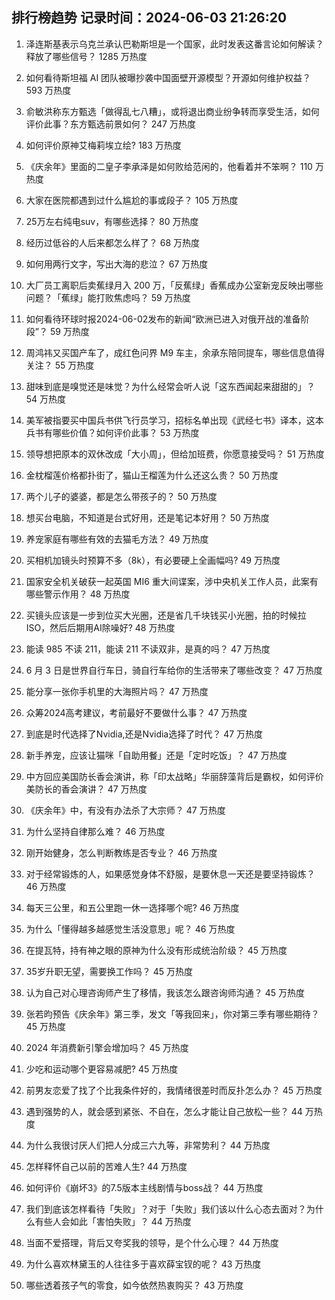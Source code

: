 
## 排行榜趋势 记录时间：2024-06-03 21:26:20
  
  1. 泽连斯基表示乌克兰承认巴勒斯坦是一个国家，此时发表这番言论如何解读？释放了哪些信号？ 1285 万热度
    
  2. 如何看待斯坦福 AI 团队被曝抄袭中国面壁开源模型？开源如何维护权益？ 593 万热度
    
  3. 俞敏洪称东方甄选「做得乱七八糟」，或将退出商业纷争转而享受生活，如何评价此事？东方甄选前景如何？ 247 万热度
    
  4. 如何评价原神艾梅莉埃立绘? 183 万热度
    
  5. 《庆余年》里面的二皇子李承泽是如何败给范闲的，他看着并不笨啊？ 110 万热度
    
  6. 大家在医院都遇到过什么尴尬的事或段子？ 105 万热度
    
  7. 25万左右纯电suv，有哪些选择？ 80 万热度
    
  8. 经历过低谷的人后来都怎么样了？ 68 万热度
    
  9. 如何用两行文字，写出大海的悲泣？ 67 万热度
    
  10. 大厂员工离职后卖蕉绿月入 200 万，「反蕉绿」香蕉成办公室新宠反映出哪些问题？「蕉绿」能打败焦虑吗？ 59 万热度
    
  11. 如何看待环球时报2024-06-02发布的新闻“欧洲已进入对俄开战的准备阶段”？ 59 万热度
    
  12. 周鸿祎又买国产车了，成红色问界 M9 车主，余承东陪同提车，哪些信息值得关注？ 55 万热度
    
  13. 甜味到底是嗅觉还是味觉？为什么经常会听人说「这东西闻起来甜甜的」？ 54 万热度
    
  14. 美军被指要买中国兵书供飞行员学习，招标名单出现《武经七书》译本，这本兵书有哪些价值？如何评价此事？ 53 万热度
    
  15. 领导想把原本的双休改成「大小周」，但给加班费，你愿意接受吗？ 51 万热度
    
  16. 金枕榴莲价格都扑街了，猫山王榴莲为什么还这么贵？ 50 万热度
    
  17. 两个儿子的婆婆，都是怎么带孩子的？ 50 万热度
    
  18. 想买台电脑，不知道是台式好用，还是笔记本好用？ 50 万热度
    
  19. 养宠家庭有哪些有效的去猫毛方法？ 49 万热度
    
  20. 买相机加镜头时预算不多（8k），有必要硬上全画幅吗? 49 万热度
    
  21. 国家安全机关破获一起英国 MI6 重大间谍案，涉中央机关工作人员，此案有哪些警示作用？ 48 万热度
    
  22. 买镜头应该是一步到位买大光圈，还是省几千块钱买小光圈，拍的时候拉ISO，然后后期用AI除噪好? 48 万热度
    
  23. 能读 985 不读 211，能读 211 不读双非，是真的吗？ 47 万热度
    
  24. 6 月 3 日是世界自行车日，骑自行车给你的生活带来了哪些改变？ 47 万热度
    
  25. 能分享一张你手机里的大海照片吗？ 47 万热度
    
  26. 众筹2024高考建议，考前最好不要做什么事？ 47 万热度
    
  27. 到底是时代选择了Nvidia,还是Nvidia选择了时代？ 47 万热度
    
  28. 新手养宠，应该让猫咪「自助用餐」还是「定时吃饭」？ 47 万热度
    
  29. 中方回应美国防长香会演讲，称「印太战略」华丽辞藻背后是霸权，如何评价美防长的香会演讲？ 47 万热度
    
  30. 《庆余年》中，有没有办法杀了大宗师？ 47 万热度
    
  31. 为什么坚持自律那么难？ 46 万热度
    
  32. 刚开始健身，怎么判断教练是否专业？ 46 万热度
    
  33. 对于经常锻炼的人，如果感觉身体不舒服，是要休息一天还是要坚持锻炼？ 46 万热度
    
  34. 每天三公里，和五公里跑一休一选择哪个呢? 46 万热度
    
  35. 为什么「懂得越多越感觉生活没意思」呢？ 46 万热度
    
  36. 在提瓦特，持有神之眼的原神为什么没有形成统治阶级？ 45 万热度
    
  37. 35岁升职无望，需要换工作吗？ 45 万热度
    
  38. 认为自己对心理咨询师产生了移情，我该怎么跟咨询师沟通？ 45 万热度
    
  39. 张若昀预告《庆余年》第三季，发文「等我回来」，你对第三季有哪些期待？ 45 万热度
    
  40. 2024 年消费新引擎会增加吗？ 45 万热度
    
  41. 少吃和运动哪个更容易减肥? 45 万热度
    
  42. 前男友恋爱了找了个比我条件好的，我情绪很差时而反扑怎么办？ 45 万热度
    
  43. 遇到强势的人，就会感到紧张、不自在，怎么才能让自己放松一些？ 44 万热度
    
  44. 为什么我很讨厌人们把人分成三六九等，非常势利？ 44 万热度
    
  45. 怎样释怀自己以前的苦难人生? 44 万热度
    
  46. 如何评价《崩坏3》的7.5版本主线剧情与boss战？ 44 万热度
    
  47. 我们到底该怎样看待「失败」？对于「失败」我们该以什么心态去面对？为什么有些人会如此「害怕失败」？ 44 万热度
    
  48. 当面不爱搭理，背后又夸奖我的领导，是个什么心理？ 44 万热度
    
  49. 为什么喜欢林黛玉的人往往多于喜欢薛宝钗的呢？ 43 万热度
    
  50. 哪些透着孩子气的零食，如今依然热衷购买？ 43 万热度
    